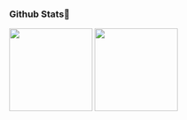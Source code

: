 <h3 id ="stats">Github Stats👋</h3>

<p>
<img height=150 src="https://github-readme-stats.vercel.app/api?username=hxhb&show_icons=true&count_private=true&theme=tokyonight">
<img height=150 src="https://github-readme-stats.vercel.app/api/top-langs/?username=hxhb&layout=compact&theme=tokyonight&hide=html">
<p>
